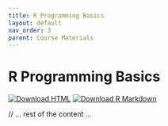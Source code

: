 ```yaml
---
title: R Programming Basics
layout: default
nav_order: 3
parent: Course Materials
---
```


# R Programming Basics

[<img src="https://img.shields.io/badge/Download-HTML-blue?style=for-the-badge&logo=html5" alt="Download HTML" />](rendered-html/r_basics.html)
[<img src="https://img.shields.io/badge/Download-R_Markdown-green?style=for-the-badge&logo=r" alt="Download R Markdown" />](class-materials/r_basics.Rmd)

// ... rest of the content ... 